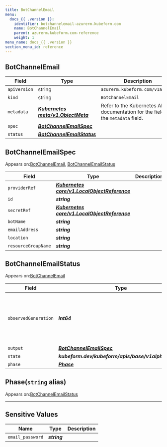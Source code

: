 ```yaml
---
title: BotChannelEmail
menu:
  docs_{{ .version }}:
    identifier: botchannelemail-azurerm.kubeform.com
    name: BotChannelEmail
    parent: azurerm.kubeform.com-reference
    weight: 1
menu_name: docs_{{ .version }}
section_menu_id: reference
---
```


## BotChannelEmail
| Field | Type | Description |
| ------ | ----- | ----------- |
| `apiVersion` | string | `azurerm.kubeform.com/v1alpha1` |
|    `kind` | string | `BotChannelEmail` |
| `metadata` | ***[Kubernetes meta/v1.ObjectMeta](https://v1-18.docs.kubernetes.io/docs/reference/generated/kubernetes-api/v1.18/#objectmeta-v1-meta)***|Refer to the Kubernetes API documentation for the fields of the `metadata` field.|
| `spec` | ***[BotChannelEmailSpec](#botchannelemailspec)***||
| `status` | ***[BotChannelEmailStatus](#botchannelemailstatus)***||
## BotChannelEmailSpec

Appears on:[BotChannelEmail](#botchannelemail), [BotChannelEmailStatus](#botchannelemailstatus)

| Field | Type | Description |
| ------ | ----- | ----------- |
| `providerRef` | ***[Kubernetes core/v1.LocalObjectReference](https://v1-18.docs.kubernetes.io/docs/reference/generated/kubernetes-api/v1.18/#localobjectreference-v1-core)***||
| `id` | ***string***||
| `secretRef` | ***[Kubernetes core/v1.LocalObjectReference](https://v1-18.docs.kubernetes.io/docs/reference/generated/kubernetes-api/v1.18/#localobjectreference-v1-core)***||
| `botName` | ***string***||
| `emailAddress` | ***string***||
| `location` | ***string***||
| `resourceGroupName` | ***string***||
## BotChannelEmailStatus

Appears on:[BotChannelEmail](#botchannelemail)

| Field | Type | Description |
| ------ | ----- | ----------- |
| `observedGeneration` | ***int64***| ***(Optional)*** Resource generation, which is updated on mutation by the API Server.|
| `output` | ***[BotChannelEmailSpec](#botchannelemailspec)***| ***(Optional)*** |
| `state` | ***kubeform.dev/kubeform/apis/base/v1alpha1.State***| ***(Optional)*** |
| `phase` | ***[Phase](#phase)***| ***(Optional)*** |
## Phase(`string` alias)

Appears on:[BotChannelEmailStatus](#botchannelemailstatus)

---
## Sensitive Values
| Name | Type | Description |
|------|------|-------------|
| `email_password` | ***string*** ||
